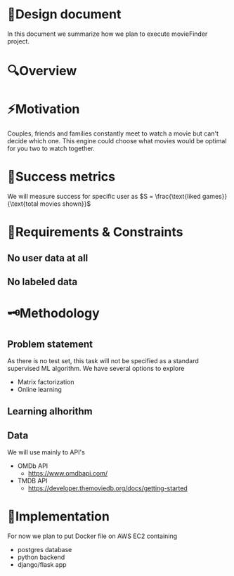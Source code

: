 # 📑Design document

In this document we summarize how we plan to execute movieFinder project.

# 🔍Overview

# ⚡Motivation
Couples, friends and families constantly meet to watch a movie but can't decide which one. This engine could choose what movies would be optimal for you two to watch together.
# 🧮Success metrics
We will measure success for specific user as $S = \frac{\text{liked games}}{\text{total movies shown}}$


# 🚧Requirements & Constraints

## No user data at all

## No labeled data


# 🗝️Methodology

## Problem statement
As there is no test set, this task will not be specified as a standard supervised ML algorithm.
We have several options to explore
* Matrix factorization
* Online learning

## Learning alhorithm


## Data

We will use mainly to API's
* OMDb API
    * https://www.omdbapi.com/
* TMDB API
    * https://developer.themoviedb.org/docs/getting-started

# 👷Implementation
For now we plan to put Docker file on AWS EC2 containing
* postgres database
* python backend
* django/flask app
